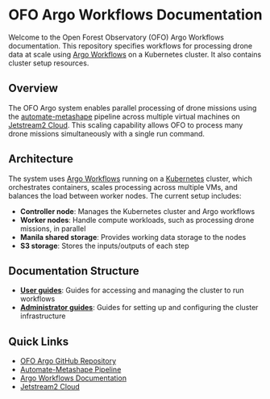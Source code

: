 # OFO Argo Workflows Documentation

Welcome to the Open Forest Observatory (OFO) Argo Workflows documentation. This repository specifies
workflows for processing drone data at scale using [Argo Workflows](https://argoproj.github.io/workflows) on a Kubernetes cluster. It also contains cluster setup resources.

## Overview

The OFO Argo system enables parallel processing of drone missions using the
[automate-metashape](https://github.com/open-forest-observatory/automate-metashape) pipeline across
multiple virtual machines on [Jetstream2 Cloud](https://jetstream-cloud.org/). This scaling
capability allows OFO to process many drone missions simultaneously with a single run command.

## Architecture

The system uses [Argo Workflows](https://argoproj.github.io/workflows) running on a
[Kubernetes](https://kubernetes.io/docs/concepts/overview/) cluster, which orchestrates containers,
scales processing across multiple VMs, and balances the load between worker nodes. The current setup
includes:

- **Controller node**: Manages the Kubernetes cluster and Argo workflows
- **Worker nodes**: Handle compute workloads, such as processing drone missions, in parallel
- **Manila shared storage**: Provides working data storage to the nodes
- **S3 storage**: Stores the inputs/outputs of each step

## Documentation Structure

- **[User guides](usage/index.md)**: Guides for accessing and managing the cluster to run workflows
- **[Administrator guides](admin/index.md)**: Guides for setting up and configuring the cluster infrastructure

## Quick Links

- [OFO Argo GitHub Repository](https://github.com/open-forest-observatory/ofo-argo)
- [Automate-Metashape Pipeline](https://github.com/open-forest-observatory/automate-metashape)
- [Argo Workflows Documentation](https://argoproj.github.io/workflows)
- [Jetstream2 Cloud](https://jetstream-cloud.org/)
